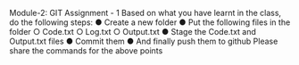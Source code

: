 Module-2: GIT Assignment - 1 
Based on what you have learnt in the class, do the following steps: 
● Create a new folder 
● Put the following files in the folder 
○ Code.txt 
○ Log.txt 
○ Output.txt 
● Stage the Code.txt and Output.txt files 
● Commit them 
● And finally push them to github 
 Please share the commands for the above points
